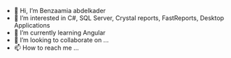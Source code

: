 - 👋 Hi, I’m Benzaamia abdelkader
- 👀 I’m interested in C#, SQL Server, Crystal reports, FastReports, Desktop Applications
- 🌱 I’m currently learning Angular 
- 💞️ I’m looking to collaborate on ...
- 📫 How to reach me ...

<!---
benzamiaaek/benzamiaaek is a ✨ special ✨ repository because its `README.md` (this file) appears on your GitHub profile.
You can click the Preview link to take a look at your changes.
--->
